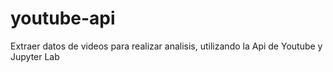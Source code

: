 # youtube-api
Extraer datos de videos para realizar analisis, utilizando la Api de Youtube y Jupyter Lab
